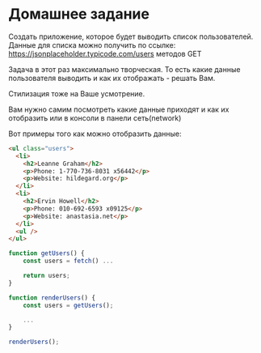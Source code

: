 # Домашнее задание

Cоздать приложение, которое будет выводить список пользователей. Данные для списка можно получить по ссылке: https://jsonplaceholder.typicode.com/users методов GET

Задача в этот раз максимально творческая. То есть какие данные пользователя выводить и как их отображать - решать Вам.

Стилизация тоже на Ваше усмотрение.

Вам нужно самим посмотреть какие данные приходят и как их отобразить или в консоли в панели сеть(network)

Вот примеры того как можно отобразить данные:

```html
<ul class="users">
  <li>
    <h2>Leanne Graham</h2>
    <p>Phone: 1-770-736-8031 x56442</p>
    <p>Website: hildegard.org</p>
  </li>
  <li>
    <h2>Ervin Howell</h2>
    <p>Phone: 010-692-6593 x09125</p>
    <p>Website: anastasia.net</p>
  </li>
  <ul />
</ul>
```

```js
function getUsers() {
    const users = fetch() ...

    return users;
}

function renderUsers() {
    const users = getUsers();

    ...
}

renderUsers();
```
